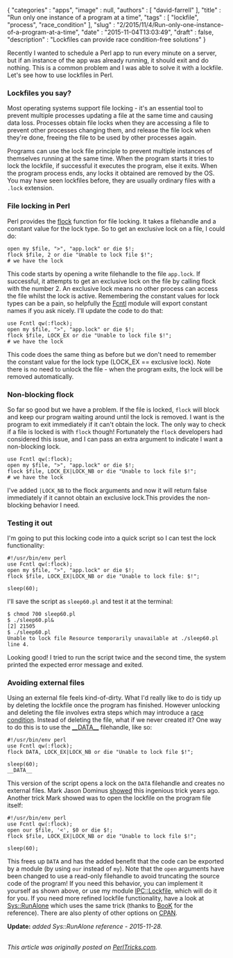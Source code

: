 {
   "categories" : "apps",
   "image" : null,
   "authors" : [
      "david-farrell"
   ],
   "title" : "Run only one instance of a program at a time",
   "tags" : [
      "lockfile",
      "process",
      "race_condition"
   ],
   "slug" : "2/2015/11/4/Run-only-one-instance-of-a-program-at-a-time",
   "date" : "2015-11-04T13:03:49",
   "draft" : false,
   "description" : "Lockfiles can provide race condition-free solutions"
}


Recently I wanted to schedule a Perl app to run every minute on a server, but if an instance of the app was already running, it should exit and do nothing. This is a common problem and I was able to solve it with a lockfile. Let's see how to use lockfiles in Perl.

### Lockfiles you say?

Most operating systems support file locking - it's an essential tool to prevent multiple processes updating a file at the same time and causing data loss. Processes obtain file locks when they are accessing a file to prevent other processes changing them, and release the file lock when they're done, freeing the file to be used by other processes again.

Programs can use the lock file principle to prevent multiple instances of themselves running at the same time. When the program starts it tries to lock the lockfile, if successful it executes the program, else it exits. When the program process ends, any locks it obtained are removed by the OS. You may have seen lockfiles before, they are usually ordinary files with a `.lock` extension.

### File locking in Perl

Perl provides the [flock](http://perldoc.perl.org/functions/flock.html) function for file locking. It takes a filehandle and a constant value for the lock type. So to get an exclusive lock on a file, I could do:

``` prettyprint
open my $file, ">", "app.lock" or die $!; 
flock $file, 2 or die "Unable to lock file $!";
# we have the lock
```

This code starts by opening a write filehandle to the file `app.lock`. If successful, it attempts to get an exclusive lock on the file by calling flock with the number 2. An exclusive lock means no other process can access the file whilst the lock is active. Remembering the constant values for lock types can be a pain, so helpfully the [Fcntl](https://metacpan.org/pod/Fcntl) module will export constant names if you ask nicely. I'll update the code to do that:

``` prettyprint
use Fcntl qw(:flock);
open my $file, ">", "app.lock" or die $!; 
flock $file, LOCK_EX or die "Unable to lock file $!";
# we have the lock
```

This code does the same thing as before but we don't need to remember the constant value for the lock type (LOCK\_EX == exclusive lock). Note there is no need to unlock the file - when the program exits, the lock will be removed automatically.

### Non-blocking flock

So far so good but we have a problem. If the file is locked, `flock` will block and keep our program waiting around until the lock is removed. I want is the program to exit immediately if it can't obtain the lock. The only way to check if a file is locked is with `flock` though! Fortunately the `flock` developers had considered this issue, and I can pass an extra argument to indicate I want a non-blocking lock.

``` prettyprint
use Fcntl qw(:flock);
open my $file, ">", "app.lock" or die $!; 
flock $file, LOCK_EX|LOCK_NB or die "Unable to lock file $!";
# we have the lock
```

I've added `|LOCK_NB` to the flock arguments and now it will return false immediately if it cannot obtain an exclusive lock.This provides the non-blocking behavior I need.

### Testing it out

I'm going to put this locking code into a quick script so I can test the lock functionality:

``` prettyprint
#!/usr/bin/env perl
use Fcntl qw(:flock);
open my $file, ">", "app.lock" or die $!; 
flock $file, LOCK_EX|LOCK_NB or die "Unable to lock file: $!";

sleep(60);
```

I'll save the script as `sleep60.pl` and test it at the terminal:

``` prettyprint
$ chmod 700 sleep60.pl
$ ./sleep60.pl&
[2] 21505
$ ./sleep60.pl
Unable to lock file Resource temporarily unavailable at ./sleep60.pl line 4.
```

Looking good! I tried to run the script twice and the second time, the system printed the expected error message and exited.

### Avoiding external files

Using an external file feels kind-of-dirty. What I'd really like to do is tidy up by deleting the lockfile once the program has finished. However unlocking and deleting the file involves extra steps which may introduce a [race condition](https://en.wikipedia.org/wiki/Race_condition). Instead of deleting the file, what if we never created it? One way to do this is to use the [\_\_DATA\_\_](http://perltricks.com/article/24/2013/5/11/Perl-tokens-you-should-know) filehandle, like so:

``` prettyprint
#!/usr/bin/env perl
use Fcntl qw(:flock);
flock DATA, LOCK_EX|LOCK_NB or die "Unable to lock file $!";

sleep(60);
__DATA__
```

This version of the script opens a lock on the `DATA` filehandle and creates no external files. Mark Jason Dominus [showed](http://perl.plover.com/yak/flock/samples/slide006.html) this ingenious trick years ago. Another trick Mark showed was to open the lockfile on the program file itself:

``` prettyprint
#!/usr/bin/env perl
use Fcntl qw(:flock);
open our $file, '<', $0 or die $!;
flock $file, LOCK_EX|LOCK_NB or die "Unable to lock file $!";

sleep(60);
```

This frees up `DATA` and has the added benefit that the code can be exported by a module (by using `our` instead of `my`). Note that the `open` arguments have been changed to use a read-only filehandle to avoid truncating the source code of the program! If you need this behavior, you can implement it yourself as shown above, or use my module [IPC::Lockfile](https://metacpan.org/pod/IPC::Lockfile), which will do it for you. If you need more refined lockfile functionality, have a look at [Sys::RunAlone](https://metacpan.org/pod/Sys::RunAlone) which uses the same trick (thanks to [BooK](https://metacpan.org/author/BOOK) for the reference). There are also plenty of other options on [CPAN](https://metacpan.org/search?size=20&q=lockfile&search_type=modules).

**Update:** *added Sys::RunAlone reference - 2015-11-28.*

\
*This article was originally posted on [PerlTricks.com](http://perltricks.com).*
